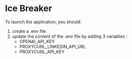 # Ice Breaker

To launch the application, you should: 
1. create a .env file
2. update the content of the .env file by adding 3 variables : 
    - OPENAI_API_KEY
    - PROXYCURL_LINKEDIN_API_URL
    - PROXYCURL_API_KEY
